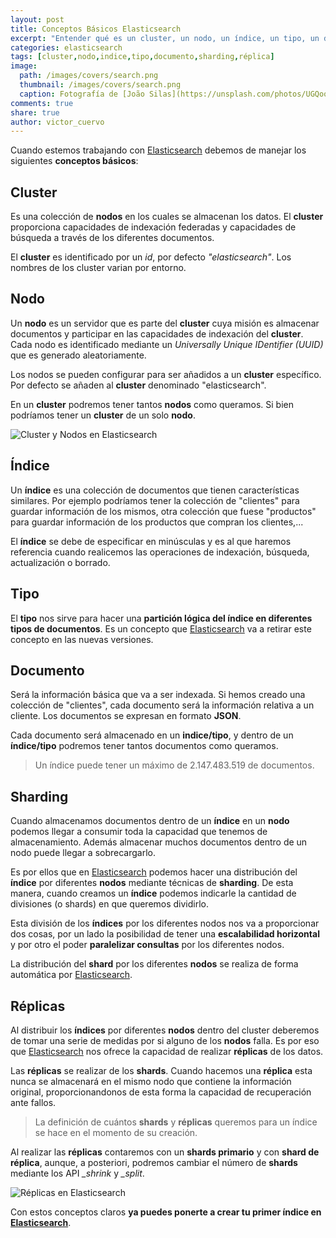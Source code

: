```yaml
---
layout: post
title: Conceptos Básicos Elasticsearch
excerpt: "Entender qué es un cluster, un nodo, un índice, un tipo, un documento, un shard y una réplica para Elasticsearch"
categories: elasticsearch
tags: [cluster,nodo,indice,tipo,documento,sharding,réplica]
image:
  path: /images/covers/search.png
  thumbnail: /images/covers/search.png
  caption: Fotografía de [João Silas](https://unsplash.com/photos/UGQoo2nznz8)
comments: true
share: true
author: victor_cuervo
---
```


Cuando estemos trabajando con [Elasticsearch][Elasticsearch] debemos de manejar los siguientes **conceptos básicos**:

## Cluster
Es una colección de **nodos** en los cuales se almacenan los datos. El **cluster** proporciona capacidades de indexación federadas y capacidades de búsqueda a través de los diferentes documentos.

El **cluster** es identificado por un *id*, por defecto *"elasticsearch"*. Los nombres de los cluster varian por entorno.

## Nodo
Un **nodo** es un servidor que es parte del **cluster** cuya misión es almacenar documentos y participar en las capacidades de indexación del **cluster**. Cada nodo es identificado mediante un *Universally Unique IDentifier (UUID)* que es generado aleatoriamente.

Los nodos se pueden configurar para ser añadidos a un **cluster** específico. Por defecto se añaden al **cluster** denominado "elasticsearch".

En un **cluster** podremos tener tantos **nodos** como queramos. Si bien podríamos tener un **cluster** de un solo **nodo**.

![Cluster y Nodos en Elasticsearch]({{site.url}}/images/elasticsearch/cluster-node-elasticsearch.png)

## Índice
Un **índice** es una colección de documentos que tienen características similares. Por ejemplo podríamos tener la colección de "clientes" para guardar información de los mismos, otra colección que fuese "productos" para guardar información de los productos que compran los clientes,...

El **índice** se debe de especificar en minúsculas y es al que haremos referencia cuando realicemos las operaciones de indexación, búsqueda, actualización o borrado.

## Tipo
El **tipo** nos sirve para hacer una **partición lógica del índice en diferentes tipos de documentos**. Es un concepto que [Elasticsearch][Elasticsearch] va a retirar este concepto en las nuevas versiones.

## Documento
Será la información básica que va a ser indexada. Si hemos creado una colección de "clientes", cada documento será la información relativa a un cliente. Los documentos se expresan en formato **JSON**.

Cada documento será almacenado en un **indice/tipo**, y dentro de un **índice/tipo** podremos tener tantos documentos como queramos.

> Un índice puede tener un máximo de 2.147.483.519 de documentos.

## Sharding
Cuando almacenamos documentos dentro de un **índice** en un **nodo** podemos llegar a consumir toda la capacidad que tenemos de almacenamiento. Además almacenar muchos documentos dentro de un nodo puede llegar a sobrecargarlo.

Es por ellos que en [Elasticsearch][Elasticsearch] podemos hacer una distribución del **índice** por diferentes **nodos** mediante técnicas de **sharding**. De esta manera, cuando creamos un **índice** podemos indicarle la cantidad de divisiones (o shards) en que queremos dividirlo.

Esta división de los **índices** por los diferentes nodos nos va a proporcionar dos cosas, por un lado la posibilidad de tener una **escalabilidad horizontal** y por otro el poder **paralelizar consultas** por los diferentes nodos.

La distribución del **shard** por los diferentes **nodos** se realiza de forma automática por [Elasticsearch][Elasticsearch].

## Réplicas
Al distribuir los **índices** por diferentes **nodos** dentro del cluster deberemos de tomar una serie de medidas por si alguno de los **nodos** falla. Es por eso que [Elasticsearch][Elasticsearch] nos ofrece la capacidad de realizar **réplicas** de los datos.

Las **réplicas** se realizar de los **shards**. Cuando hacemos una **réplica** esta nunca se almacenará en el mismo nodo que contiene la información original, proporcionandonos de esta forma la capacidad de recuperación ante fallos.

> La definición de cuántos **shards** y **réplicas** queremos para un índice se hace en el momento de su creación.

Al realizar las **réplicas** contaremos con un **shards primario** y con **shard de réplica**, aunque, a posteriori, podremos cambiar el número de **shards** mediante los API *_shrink* y *_split*.

![Réplicas en Elasticsearch]({{site.url}}/images/elasticsearch/replicas-elasticsearch.png)

Con estos conceptos claros **ya puedes ponerte a crear tu primer índice en [Elasticsearch][Elasticsearch]**.

[Elasticsearch]: {{site.url}}/elasticsearch/que-es-elasticsearch/
